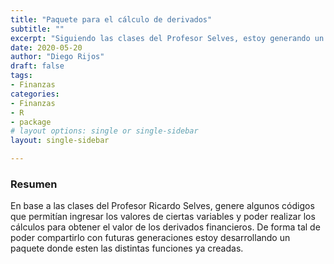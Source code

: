 ```yaml
---
title: "Paquete para el cálculo de derivados"
subtitle: ""
excerpt: "Siguiendo las clases del Profesor Selves, estoy generando un paquete para realizar los cálculos para obtener el valor y precio de derivados financieros"
date: 2020-05-20
author: "Diego Rijos"
draft: false
tags:
- Finanzas
categories:
- Finanzas
- R
- package
# layout options: single or single-sidebar
layout: single-sidebar

---
```


### Resumen

En base a las clases del Profesor Ricardo Selves, genere algunos códigos que permitían ingresar los valores de ciertas variables y poder realizar los cálculos para obtener el valor de los derivados financieros. De forma tal de poder compartirlo con futuras generaciones estoy desarrollando un paquete donde esten las distintas funciones ya creadas.

